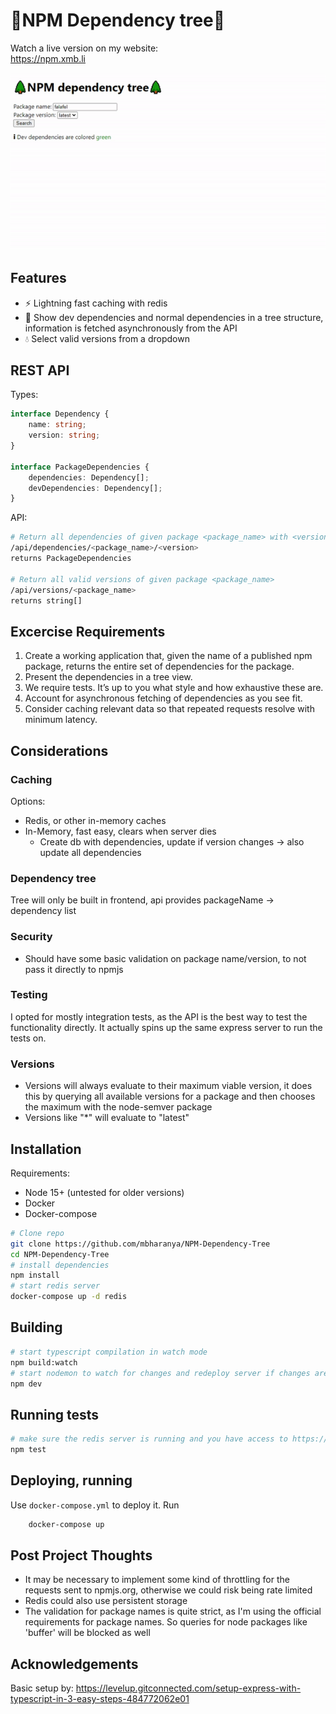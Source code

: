 # 🌲NPM Dependency tree🌲
Watch a live version on my website:  
https://npm.xmb.li

![](animated.gif)

## Features
- ⚡ Lightning fast caching with redis
- 🌲 Show dev dependencies and normal dependencies in a tree structure, information is fetched asynchronously from the API
- 💧 Select valid versions from a dropdown


## REST API
Types:
```ts
interface Dependency {
    name: string;
    version: string;
}

interface PackageDependencies {
    dependencies: Dependency[];
    devDependencies: Dependency[];
}
```
API:
```bash
# Return all dependencies of given package <package_name> with <version>
/api/dependencies/<package_name>/<version>
returns PackageDependencies

# Return all valid versions of given package <package_name>
/api/versions/<package_name>
returns string[]
```

## Excercise Requirements
1. Create a working application that, given the name of a published npm package, returns
the entire set of dependencies for the package.
2. Present the dependencies in a tree view.
3. We require tests. It’s up to you what style and how exhaustive these are.
4. Account for asynchronous fetching of dependencies as you see fit.
5. Consider caching relevant data so that repeated requests resolve with minimum latency.

## Considerations
### Caching
Options:
- Redis, or other in-memory caches
- In-Memory, fast easy, clears when server dies
    - Create db with dependencies, update if version changes -> also update all dependencies

### Dependency tree
Tree will only be built in frontend, api provides packageName -> dependency list
### Security
- Should have some basic validation on package name/version, to not pass it directly to npmjs

### Testing
I opted for mostly integration tests, as the API is the best way to test the functionality directly. It actually spins up the same express server to run the tests on.

### Versions
- Versions will always evaluate to their maximum viable version, it does this by querying all available versions for a package and then chooses the maximum with the node-semver package
- Versions like "*" will evaluate to "latest"

## Installation

Requirements:
- Node 15+ (untested for older versions)
- Docker
- Docker-compose

```bash
# Clone repo
git clone https://github.com/mbharanya/NPM-Dependency-Tree
cd NPM-Dependency-Tree
# install dependencies
npm install
# start redis server
docker-compose up -d redis
```

## Building
```bash
# start typescript compilation in watch mode
npm build:watch
# start nodemon to watch for changes and redeploy server if changes are detected
npm dev
```

## Running tests
```bash
# make sure the redis server is running and you have access to https://npmjs.org
npm test
```
## Deploying, running
Use `docker-compose.yml` to deploy it.
Run
```bash
    docker-compose up
```


## Post Project Thoughts
- It may be necessary to implement some kind of throttling for the requests sent to npmjs.org, otherwise we could risk being rate limited
- Redis could also use persistent storage
- The validation for package names is quite strict, as I'm using the official requirements for package names. So queries for node packages like 'buffer' will be blocked as well

## Acknowledgements
Basic setup by:
https://levelup.gitconnected.com/setup-express-with-typescript-in-3-easy-steps-484772062e01